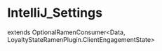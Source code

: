 # IntelliJ_Settings
extends OptionalRamenConsumer&lt;Data, LoyaltyStateRamenPlugin.ClientEngagementState>
